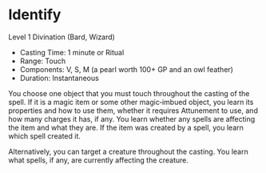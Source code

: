 # Identify
Level 1 Divination (Bard, Wizard)

- Casting Time: 1 minute or Ritual
- Range: Touch
- Components: V, S, M (a pearl worth 100+ GP and an owl feather)
- Duration: Instantaneous

You choose one object that you must touch throughout the casting of the spell. If it is a magic item or some other magic‑imbued object, you learn its properties and how to use them, whether it requires Attunement to use, and how many charges it has, if any. You learn whether any spells are affecting the item and what they are. If the item was created by a spell, you learn which spell created it.

Alternatively, you can target a creature throughout the casting. You learn what spells, if any, are currently affecting the creature.

